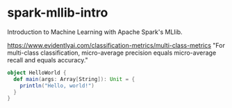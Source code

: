 # spark-mllib-intro

Introduction to Machine Learning with Apache Spark's MLlib.

https://www.evidentlyai.com/classification-metrics/multi-class-metrics
"For multi-class classification, micro-average precision equals micro-average recall and equals accuracy."

```scala
object HelloWorld {
  def main(args: Array[String]): Unit = {
    println("Hello, world!")
  }
}
```
